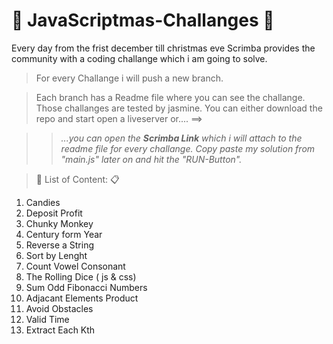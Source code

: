 #  :christmas_tree: JavaScriptmas-Challanges  :christmas_tree: 

Every day from the frist december till christmas eve Scrimba provides the community with a coding challange which i am going to solve.


>For every Challange i will push a new branch.

>Each branch has a Readme file where you can see the challange.
>Those challanges are tested by jasmine.
> You can either download the repo and start open a liveserver or.... ==>

>> *...you can open the **Scrimba Link** which i will attach to the readme file for every challange. Copy paste my solution from "main.js" later on and hit the "RUN-Button".*

> :eyes: List of Content:  :clipboard:

1.  Candies
2.  Deposit Profit
3.  Chunky Monkey
4.  Century form Year
5.  Reverse a String
6.  Sort by Lenght
7.  Count Vowel Consonant
8.  The Rolling Dice ( js & css)
9.  Sum Odd Fibonacci Numbers
10. Adjacant Elements Product
11. Avoid Obstacles
12. Valid Time
13. Extract Each Kth

